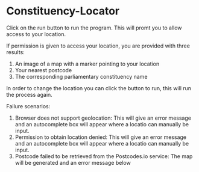 # Constituency-Locator

Click on the run button to run the program. This will promt you to allow access to your location. 

If permission is given to access your location, you are provided with three results:

1)  An image of a map with a marker pointing to your location
2)  Your nearest postcode
3)  The corresponding parliamentary constituency name

In order to change the location you can click the button to run, this will run the process again.

Failure scenarios:

1)  Browser does not support geolocation: This will give an error message and an autocomplete box will appear where a locatio can manually be input.
2)  Permission to obtain location denied: This will give an error message and an autocomplete box will appear where a locatio can manually be input.
3)  Postcode failed to be retrieved from the Postcodes.io service: The map will be generated and an error message below
